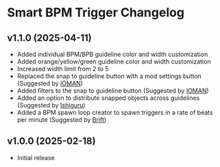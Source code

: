 # Smart BPM Trigger Changelog
## v1.1.0 (2025-04-11)
- Added individual BPM/BPB guideline color and width customization
- Added orange/yellow/green guideline color and width customization
- Increased width limit from 2 to 5
- Replaced the snap to guideline button with a mod settings button (Suggested by [IOMAN](user:8265048))
- Added filters to the snap to guideline button (Suggested by [IOMAN](user:8265048))
- Added an option to distribute snapped objects across guidelines (Suggested by [Ishiguru](user:9757549))
- Added a BPM spawn loop creator to spawn triggers in a rate of beats per minute (Suggested by [Brift](user:14114548))

## v1.0.0 (2025-02-18)
- Initial release